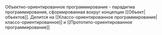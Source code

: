 Объектно-ориентированное программирование - парадигма программирования, сформированная вокруг концепции [[Объект|объектов]]. Делится на [[Классо-ориентированное программирование|классо-ориентированное]] и [[Прототипо-ориентированное программирование]]